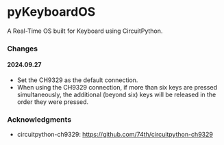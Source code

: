 # pyKeyboardOS
A Real-Time OS built for Keyboard using CircuitPython.

### Changes

#### 2024.09.27
- Set the CH9329 as the default connection.
- When using the CH9329 connection, if more than six keys are pressed simultaneously, the additional (beyond six) keys will be released in the order they were pressed.

### Acknowledgments
- circuitpython-ch9329: https://github.com/74th/circuitpython-ch9329
